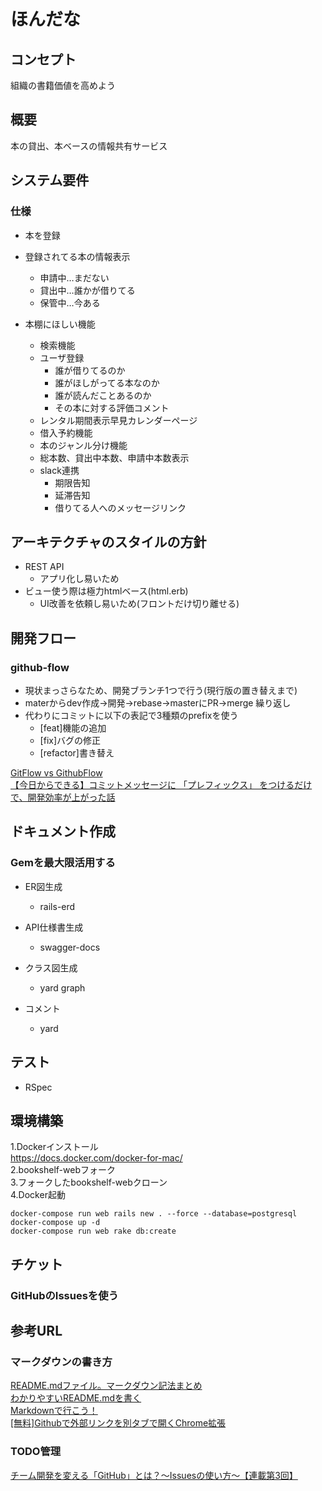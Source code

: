 ほんだな
=============

## コンセプト
組織の書籍価値を高めよう

## 概要
本の貸出、本ベースの情報共有サービス

## システム要件
### 仕様
- 本を登録
- 登録されてる本の情報表示
   - 申請中…まだない
   - 貸出中…誰かが借りてる
   - 保管中…今ある

- 本棚にほしい機能
   - 検索機能
   - ユーザ登録
       - 誰が借りてるのか
       - 誰がほしがってる本なのか
       - 誰が読んだことあるのか
       - その本に対する評価コメント
   - レンタル期間表示早見カレンダーページ
   - 借入予約機能
   - 本のジャンル分け機能
   - 総本数、貸出中本数、申請中本数表示
   - slack連携
       - 期限告知
       - 延滞告知
       - 借りてる人へのメッセージリンク

## アーキテクチャのスタイルの方針
- REST API
   - アプリ化し易いため
- ビュー使う際は極力htmlベース(html.erb)
   - UI改善を依頼し易いため(フロントだけ切り離せる)

## 開発フロー
### github-flow  
- 現状まっさらなため、開発ブランチ1つで行う(現行版の置き替えまで)
- materからdev作成->開発->rebase->masterにPR->merge 繰り返し
- 代わりにコミットに以下の表記で3種類のprefixを使う
   - [feat]機能の追加
   - [fix]バグの修正
   - [refactor]書き替え

[GitFlow vs GithubFlow](https://qiita.com/tlta-bkhn/items/fc485a66dbe48ec3b919)  
[【今日からできる】コミットメッセージに 「プレフィックス」 をつけるだけで、開発効率が上がった話](https://qiita.com/numanomanu/items/45dd285b286a1f7280ed)  

## ドキュメント作成
### Gemを最大限活用する
- ER図生成
   - rails-erd

- API仕様書生成
   - swagger-docs

- クラス図生成
   - yard graph

- コメント
   - yard

## テスト
- RSpec

## 環境構築
1.Dockerインストール  
https://docs.docker.com/docker-for-mac/  
2.bookshelf-webフォーク  
3.フォークしたbookshelf-webクローン  
4.Docker起動  
```
docker-compose run web rails new . --force --database=postgresql  
docker-compose up -d  
docker-compose run web rake db:create  
```

## チケット  
### GitHubのIssuesを使う

## 参考URL
### マークダウンの書き方
[README.mdファイル。マークダウン記法まとめ](http://codechord.com/2012/01/readme-markdown/)  
[わかりやすいREADME.mdを書く](https://deeeet.com/writing/2014/07/31/readme/)  
[Markdownで行こう！](https://gist.github.com/wate/7072365)  
[[無料]Githubで外部リンクを別タブで開くChrome拡張](https://qiita.com/KumanoT/items/c91390898573978fc979)  
### TODO管理
[チーム開発を変える「GitHub」とは？〜Issuesの使い方〜【連載第3回】](https://seleck.cc/647)  